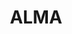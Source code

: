 ---
layout: page
title: ALMA
img: assets/img/robots/alma.png
importance: 1
category: robots
redirect: https://rsl.ethz.ch/robots-media/alma.html
---